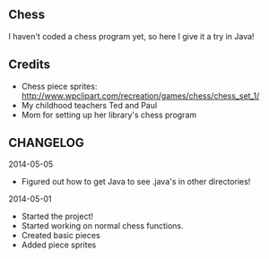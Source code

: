 Chess
--------------

I haven't coded a chess program yet, so here I give it a try in Java!

Credits
--------------
- Chess piece sprites: http://www.wpclipart.com/recreation/games/chess/chess_set_1/
- My childhood teachers Ted and Paul
- Mom for setting up her library's chess program

CHANGELOG
--------------
2014-05-05
- Figured out how to get Java to see .java's in other directories!

2014-05-01
- Started the project!
- Started working on normal chess functions.
- Created basic pieces
- Added piece sprites